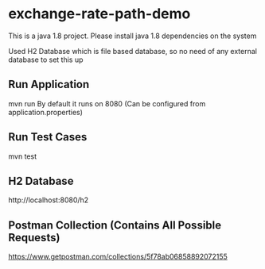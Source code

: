 # exchange-rate-path-demo

This is a java 1.8 project. Please install java 1.8 dependencies on the system

Used H2 Database which is file based database, so no need of any external database to set this up

## Run Application
mvn run
By default it runs on 8080 (Can be configured from application.properties)

## Run Test Cases
mvn test

## H2 Database
http://localhost:8080/h2

## Postman Collection (Contains All Possible Requests)
https://www.getpostman.com/collections/5f78ab06858892072155



